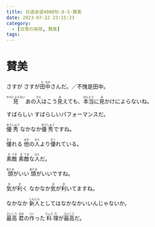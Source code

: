 ```yaml
---
title: 日语会语4000句-8-5-賛美
date: 2023-07-22 23:15:23
category:
  - [日常の挨拶, 賛美]
tags:
---
```


# 賛美

<ruby>さすが</ruby>
<ruby>さすが<rt></rt>田<rt>た</rt>中<rt>なか</rt>さんだ。／不愧是田中。</ruby>

<!-- more -->

<ruby>見<rt>かけによらない</rt></ruby>
<ruby>あの<rt></rt>人<rt>ひと</rt>はこう<rt></rt>見<rt>み</rt>えても、<rt></rt>本<rt>ほん</rt>当<rt>とう</rt>に<rt></rt>見<rt>み</rt>かけによらないね。</ruby>

<ruby>すばらしい</ruby>
<ruby>すばらしいパフォーマンスだ。</ruby>

<ruby>優<rt>ゆう</rt>秀<rt>しゅう</rt></ruby>
<ruby>なかなか<rt></rt>優<rt>ゆう</rt>秀<rt>しゅう</rt>ですね。</ruby>

<ruby>優<rt>すぐ</rt>れる</ruby>
<ruby>他<rt>ほか</rt>の<rt></rt>人<rt>ひと</rt>より<rt></rt>優<rt>すぐ</rt>れている。</ruby>

<ruby>素<rt>す</rt>敵<rt>てき</rt></ruby>
<ruby>素<rt>す</rt>敵<rt>てき</rt>な<rt></rt>人<rt>ひと</rt>だ。</ruby>

<ruby>頭<rt>あたま</rt>がいい</ruby>
<ruby>頭<rt>あたま</rt>がいいですね。</ruby>

<ruby>気<rt>き</rt>が<rt></rt>利<rt>き</rt>く</ruby>
<ruby>なかなか<rt></rt>気<rt>き</rt>が<rt></rt>利<rt>き</rt>いてますね。</ruby>

<ruby>なかなか</ruby>
<ruby>新<rt>しん</rt>人<rt>じん</rt>としてはなかなかいいんじゃないか。</ruby>

<ruby>最<rt>さい</rt>高<rt>こう</rt></ruby>
<ruby>君<rt>きみ</rt>の<rt></rt>作<rt>つく</rt>った<rt></rt>料<rt>りょう</rt>理<rt>り</rt>が<rt></rt>最<rt>さい</rt>高<rt>こう</rt>だ。</ruby>

